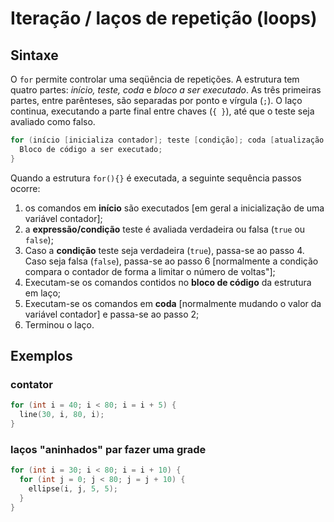 # Iteração / laços de repetição (loops)

## Sintaxe

O `for` permite controlar uma seqüência de repetições. A estrutura tem quatro partes:
*início, teste, coda* e *bloco a ser executado*.
As três primeiras partes, entre parênteses, são separadas por ponto e vírgula (`;`).
O laço continua, executando a parte final entre chaves (`{ }`), até que o teste seja avaliado como falso.

```java   
for (início [inicializa contador]; teste [condição]; coda [atualização do contador]) {
  Bloco de código a ser executado;
}
```

Quando a estrutura `for(){}` é executada, a seguinte sequência passos ocorre: 
1. os comandos em **início** são executados [em geral a inicialização de uma variável contador];
2. a **expressão/condição** teste é avaliada verdadeira ou falsa (`true` ou `false`);
3. Caso a **condição** teste seja verdadeira (`true`), passa-se ao passo 4. Caso seja falsa (`false`), passa-se ao passo 6 [normalmente a condição compara o contador de forma a limitar o número de voltas"];
4. Executam-se os comandos contidos no **bloco de código** da estrutura em laço; 
5. Executam-se os comandos em **coda** [normalmente mudando o valor da variável contador] e passa-se ao passo 2;
6. Terminou o laço.

## Exemplos

### contator 
```pde
for (int i = 40; i < 80; i = i + 5) { 
  line(30, i, 80, i); 
}
```

### laços "aninhados" par fazer uma grade

```pde
for (int i = 30; i < 80; i = i + 10) { 
  for (int j = 0; j < 80; j = j + 10) { 
    ellipse(i, j, 5, 5); 
  } 
}
```
